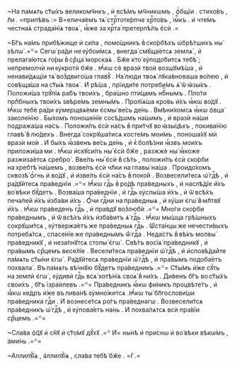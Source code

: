 ~На па́мѧть ст҃ы́хъ великомч҃нкъ , и҆ всѣ́мъ мч҃никѡмъ , ѻ҆́бщїи . стихо́въ , л҃и . =припѣ́въ := В=елича́емъ тѧ̀ стрⷭ҇тоте́рпче хрⷭ҇то́въ , і҆мⷬ҇къ . и҆ чте́мъ честна́ѧ страда́нїѧ твоѧ̀ , ꙗ҆́же за хрⷭ҇та̀ претерпѣ́лъ є҆сѝ .=

~Бг҃ъ на́мъ прибѣ́жище и҆ си́ла , помо́щникъ в̾ ско́рбѣхъ ѡ҆брѣ́тшихъ ны̀ ѕѣлѡ̀ .=꙳= Сегѡ̀ ра́ди не ᲂу҆бои́мсѧ , внегда̀ смꙋща́етсѧ землѧ̀ , и҆ прелага́ютсѧ го́ры в̾ срⷣца̀ морска́ѧ . Бж҃е кто̀ ᲂу҆подо́битсѧ тебѣ̀ ; непремолчѝ ни ᲂу҆кротѝ бж҃е . Ꙗ҆́кѡ сѐ вразѝ твоѝ возшꙋмѣ́ша , и҆ ненави́дѧщїи тѧ̀ воз̾двиго́ша главꙋ̀ . На́ люди твоѧ̀ лꙋка́вноваша во́лею , и҆ совѣща́ша на ст҃ы́ѧ твоѧ̀ . И҆ рѣ́ша , прїиди́те потреби́мъ ѧ҆̀ ѿ ꙗ҆зы́къ . Положи́ша трꙋ́пїѧ ра́бъ твои́хъ , бра́шно пти́цамъ нбⷭ҇нымъ . Пло́ти прпⷣбныхъ твои́хъ ѕвѣре́мъ земны́мъ . Пролїѧ́ша кро́вь и҆́хъ ꙗ҆́кѡ во́дꙋ . Ꙗ҆́кѡ тебѐ ра́ди ᲂу҆мерщвѧ́еми є҆смы̀ ве́сь де́нь . Вмѣни́хомсѧ ꙗ҆́кѡ ѻ҆вца̀ заколе́нїю . Бы́хомъ поноше́нїе сосѣ́дѡмъ на́шимъ , и҆ вразѝ на́ши подража́ша на́съ . Положи́лъ є҆сѝ на́съ в̾ при́тчꙋ во ꙗ҆зы́цѣхъ , покива́нїю главѣ̀ в̾ лю́дехъ . Внегда̀ сокрꙋша́тисѧ косте́мъ мои́мъ , поноша́хꙋ мѝ вразѝ моѝ . И҆ бы́хъ ꙗ҆́звенъ ве́сь де́нь , и҆ к̾ болѣ́зни ꙗ҆́звъ мои́хъ приложи́ша ми . Ꙗ҆́кѡ и҆скꙋси́лъ ны̀ є҆сѝ бж҃е , разжжѐ ны̀ ꙗ҆́коже разжиза́етсѧ сребро̀ . Вве́лъ ны̀ є҆сѝ в̾ сѣ́ть , положи́лъ є҆сѝ ско́рби на хребтѣ̀ на́шемъ , возве́лъ є҆сѝ чл҃ки на главы̀ на́ша . Проидо́хомъ сквозѣ̀ ѻ҆́гнь и҆ во́дꙋ , и҆ и҆зве́лъ є҆сѝ на́съ в̾ поко́й . Возвесели́тесѧ ѡ҆́ гдⷭ҇ѣ , и҆ ра́дꙋйтесѧ пра́веднїи .=꙳= Ꙗ҆́кѡ гдⷭ҇ь в̾ ро́дѣ пра́ведныхъ , и҆ наслѣ́дїе и҆́хъ во́ вѣки бꙋ́детъ . Возва́ша пра́веднїи , и҆ гдⷭ҇ь ᲂу҆слы́ша и҆́хъ , и҆ ѿ всѣ́хъ печа́лей и҆́хъ и҆зба́ви и҆́хъ . Ѻ҆́чи гдⷭ҇ни на пра́ведныѧ , и҆ ᲂу҆́ши є҆гѡ̀ в̾ мл҃твꙋ и҆́хъ . Ꙗ҆́кѡ пра́веденъ гдⷭ҇ь , и҆ пра́вдꙋ воз̾любѝ .=꙳= Мно́ги ско́рби пра́веднымъ , и҆ ѿ всѣ́хъ и҆́хъ и҆зба́витъ ѧ҆̀ гдⷭ҇ь . Ꙗ҆́кѡ мы́шца грѣ́шныхъ сокрꙋши́тсѧ , ᲂу҆твержа́етъ же пра́ведныѧ гдⷭ҇ь . Ѡ҆ста́нцы же нечести́выхъ потребѧ́тсѧ , спасе́нїе же пра́веднымъ ѿ́ гдⷭ҇а . Неда́стъ в̾ вѣ́къ молвы̀ пра́ведникꙋ , и҆ неза́пнꙋтсѧ стопы̀ є҆гѡ̀ . Свѣ́тъ восїѧ̀ пра́ведникꙋ , и҆ пра́вымъ срⷣцемъ весе́лїе . Весели́тесѧ пра́веднїи ѡ҆́ гдⷭ҇ѣ , и҆ и҆сповѣ́дайте па́мѧть ст҃ы́ни є҆гѡ̀ . Ра́дꙋйтесѧ пра́веднїи ѡ҆́ гдⷭ҇ѣ , и҆ пра́вымъ подоба́етъ похвала̀ . Въ па́мѧть вѣ́чнꙋю бꙋ́детъ пра́ведникъ .=꙳= Ст҃ы́мъ и҆́же сꙋ́ть на землѝ є҆гѡ̀ , ᲂу҆дивѝ гдⷭ҇ь всѧ̀ хотѣ́нїѧ своѧ̀ в̾ ни́хъ . Ди́венъ бг҃ъ во ст҃ы́хъ свои́хъ , бг҃ъ і҆зра́илевъ .=꙳= Пра́ведникъ ꙗ҆́кѡ фи́никъ процвѣте́тъ , и҆ ꙗ҆́кѡ ке́дръ и҆́же въ лива́нѣ ᲂу҆мно́житсѧ .Ꙗ҆́кѡ ты̀ бл҃гослови́ши пра́ведника гдⷭ҇и . И҆ вознесе́тсѧ ро́гъ пра́веднагѡ . Возвесели́тсѧ пра́ведникъ ѡ҆́ гдⷭ҇ѣ , и҆ ᲂу҆пова́етъ на́нь . И҆ похва́лѧтсѧ всѝ пра́вїи срⷣцемъ .=꙳=

~Сла́ва ѻ҆ц҃ꙋ и҆ сн҃ꙋ и҆ ст҃о́мꙋ дꙋ́хꙋ .=꙳ И҆= ны́нѣ и҆ при́снѡ и҆ во́ вѣки вѣкѡ́мъ , а҆ми́нь .=꙳=

~А҆ллилꙋ́їѧ , а҆ллилꙋ́їѧ , сла́ва тебѣ̀ бж҃е . =гⷤ .=

